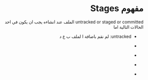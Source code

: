
<div dir = rtl > 
  
 <h1> مفهوم Stages </h1> 
<p>    untracked or  staged or  committed   الملف  عند انشاءه يجب ان يكون في احد الحالات التالية اما 
</p>
  
  <ul>
   <li><p> untracked:   لم  نقم  باضافة   ا لملف  ب ع د</p> </li>
   <li><p>  </p> </li>
  <li> <p>  </p> </li>
  <li> <p>  </p> </li>
  <li> <p>  </p> </li>
</ul> 
    

  </dir >


